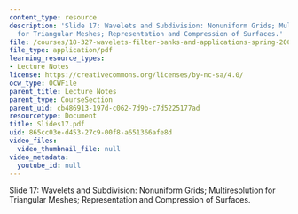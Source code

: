 ```yaml
---
content_type: resource
description: 'Slide 17: Wavelets and Subdivision: Nonuniform Grids; Multiresolution
  for Triangular Meshes; Representation and Compression of Surfaces.'
file: /courses/18-327-wavelets-filter-banks-and-applications-spring-2003/865cc03ed45327c900f8a651366afe8d_Slides17.pdf
file_type: application/pdf
learning_resource_types:
- Lecture Notes
license: https://creativecommons.org/licenses/by-nc-sa/4.0/
ocw_type: OCWFile
parent_title: Lecture Notes
parent_type: CourseSection
parent_uid: cb486913-197d-c062-7d9b-c7d5225177ad
resourcetype: Document
title: Slides17.pdf
uid: 865cc03e-d453-27c9-00f8-a651366afe8d
video_files:
  video_thumbnail_file: null
video_metadata:
  youtube_id: null
---
```

Slide 17: Wavelets and Subdivision: Nonuniform Grids; Multiresolution for Triangular Meshes; Representation and Compression of Surfaces.